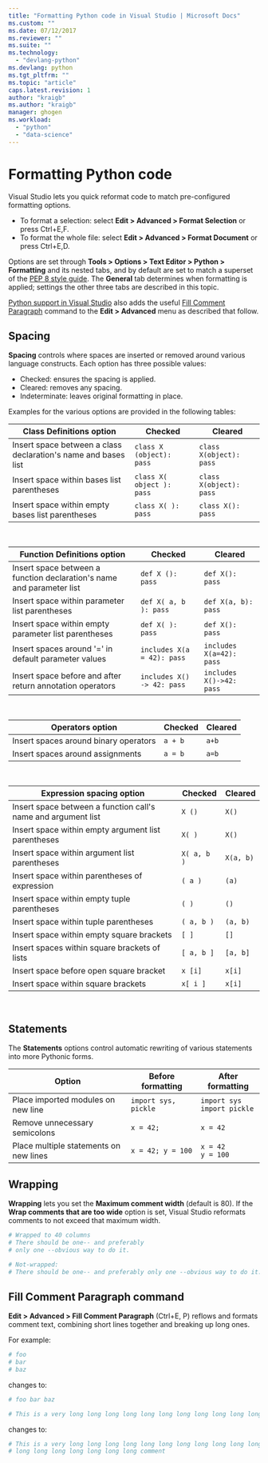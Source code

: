 ```yaml
---
title: "Formatting Python code in Visual Studio | Microsoft Docs"
ms.custom: ""
ms.date: 07/12/2017
ms.reviewer: ""
ms.suite: ""
ms.technology: 
  - "devlang-python"
ms.devlang: python
ms.tgt_pltfrm: ""
ms.topic: "article"
caps.latest.revision: 1
author: "kraigb"
ms.author: "kraigb"
manager: ghogen
ms.workload: 
  - "python"
  - "data-science"
---
```


# Formatting Python code

Visual Studio lets you quick reformat code to match pre-configured formatting options.

- To format a selection: select **Edit > Advanced > Format Selection** or press Ctrl+E,F.
- To format the whole file: select **Edit > Advanced > Format Document** or press Ctrl+E,D.

Options are set through **Tools > Options > Text Editor > Python > Formatting** and its nested tabs, and by default are set to match a superset of the [PEP 8 style guide](http://www.python.org/dev/peps/pep-0008/). The **General** tab determines when formatting is applied; settings the other three tabs are described in this topic.

[Python support in Visual Studio](installing-python-support-in-visual-studio.md) also adds the useful [Fill Comment Paragraph](#fill-comment-paragraph-command) command to the **Edit > Advanced** menu as described that follow.

## Spacing

**Spacing** controls where spaces are inserted or removed around various language constructs. Each option has three possible values:

- Checked: ensures the spacing is applied.
- Cleared: removes any spacing.
- Indeterminate: leaves original formatting in place.

Examples for the various options are provided in the following tables:

| Class Definitions option | Checked | Cleared |
| --- | --- | --- | 
| Insert space between a class declaration's name and bases list | `class X (object): pass` | `class X(object): pass` | 
| Insert space within bases list parentheses | `class X( object ): pass` | `class X(object): pass` |
| Insert space within empty bases list parentheses | `class X( ): pass` | `class X(): pass` |

<br/>

| Function Definitions option | Checked | Cleared |
| --- | --- | --- |
| Insert space between a function declaration's name and parameter list | `def X (): pass` | `def X(): pass` | 
| Insert space within parameter list parentheses | `def X( a, b ): pass` | `def X(a, b): pass` |
| Insert space within empty parameter list parentheses | `def X( ): pass` | `def X(): pass` |
| Insert spaces around '=' in default parameter values | `includes X(a = 42): pass` | `includes X(a=42): pass` |
| Insert space before and after return annotation operators | `includes X() -> 42: pass` | `includes X()->42: pass` |

<br/>

| Operators option | Checked | Cleared |
| --- | --- | --- |
| Insert spaces around binary operators | `a + b` | `a+b` |
| Insert spaces around assignments | `a = b` | `a=b` |

<br/>

| Expression spacing option | Checked | Cleared |
| --- | --- | --- |
| Insert space between a function call's name and argument list | `X ()` | `X()` |
| Insert space within empty argument list parentheses | `X( )` | `X()` |
| Insert space within argument list parentheses | `X( a, b )` | `X(a, b)` |
| Insert space within parentheses of expression | `( a )` | `(a)` |
| Insert space within empty tuple parentheses | `( )` | `()` |
| Insert space within tuple parentheses | `( a, b )` | `(a, b)` |
| Insert space within empty square brackets | `[ ]` | `[]` |
| Insert spaces within square brackets of lists | `[ a, b ]` | `[a, b]` |
| Insert space before open square bracket | `x [i]` | `x[i]` |
| Insert space within square brackets | `x[ i ]` | `x[i]` |

<br/>

## Statements

The **Statements** options control automatic rewriting of various statements into more Pythonic forms.

| Option | Before formatting | After formatting |
| --- | --- | --- |
| Place imported modules on new line | `import sys, pickle` | `import sys`<br/>`import pickle` |
| Remove unnecessary semicolons | `x = 42;` | `x = 42` |
| Place multiple statements on new lines | `x = 42; y = 100` | `x = 42`<br/>`y = 100` |


## Wrapping

**Wrapping** lets you set the **Maximum comment width** (default is 80). If the **Wrap comments that are too wide** option is set, Visual Studio reformats comments to not exceed that maximum width.

```python
# Wrapped to 40 columns
# There should be one-- and preferably
# only one --obvious way to do it.
```

```python
# Not-wrapped:
# There should be one-- and preferably only one --obvious way to do it.
```



## Fill Comment Paragraph command

**Edit > Advanced > Fill Comment Paragraph** (Ctrl+E, P) reflows and formats comment text, combining short lines together and breaking up long ones.

For example:

```python
# foo 
# bar
# baz
```

changes to:

```python
# foo bar baz
```

```python
# This is a very long long long long long long long long long long long long long long long long long long long comment
```

changes to:

```python
# This is a very long long long long long long long long long long long long
# long long long long long long long comment
```